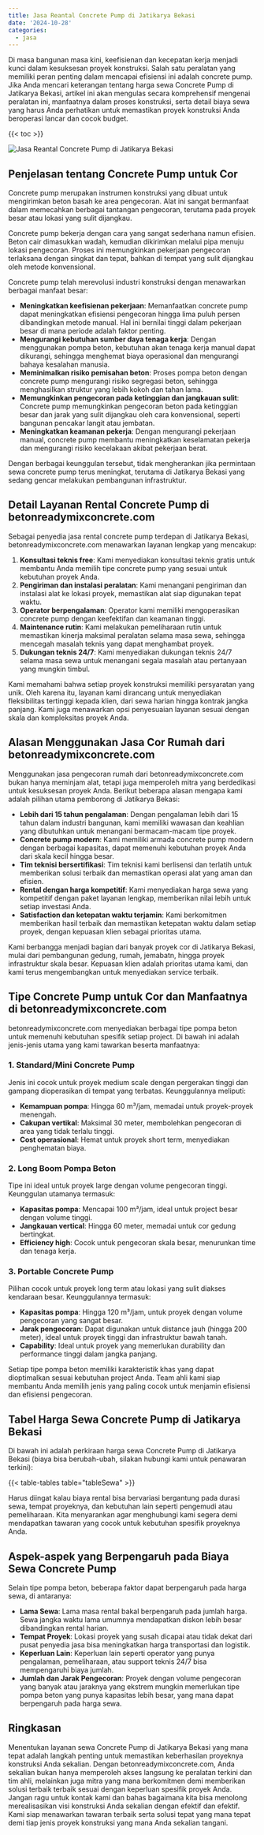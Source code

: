 ```yaml
---
title: Jasa Reantal Concrete Pump di Jatikarya Bekasi
date: '2024-10-28'
categories:
  - jasa
---
```


Di masa bangunan masa kini, keefisienan dan kecepatan kerja menjadi kunci dalam kesuksesan proyek konstruksi. Salah satu peralatan yang memiliki peran penting dalam mencapai efisiensi ini adalah concrete pump. Jika Anda mencari keterangan tentang harga sewa Concrete Pump di Jatikarya Bekasi, artikel ini akan mengulas secara komprehensif mengenai peralatan ini, manfaatnya dalam proses konstruksi, serta detail biaya sewa yang harus Anda perhatikan untuk memastikan proyek konstruksi Anda beroperasi lancar dan cocok budget.

{{< toc >}}

![Jasa Reantal Concrete Pump di Jatikarya Bekasi](https://betoncor8.github.io/pump/concrete-pump%20(4).png)

## Penjelasan tentang Concrete Pump untuk Cor

Concrete pump merupakan instrumen konstruksi yang dibuat untuk mengirimkan beton basah ke area pengecoran. Alat ini sangat bermanfaat dalam memecahkan berbagai tantangan pengecoran, terutama pada proyek besar atau lokasi yang sulit dijangkau.

Concrete pump bekerja dengan cara yang sangat sederhana namun efisien. Beton cair dimasukkan wadah, kemudian dikirimkan melalui pipa menuju lokasi pengecoran. Proses ini memungkinkan pekerjaan pengecoran terlaksana dengan singkat dan tepat, bahkan di tempat yang sulit dijangkau oleh metode konvensional.

Concrete pump telah merevolusi industri konstruksi dengan menawarkan berbagai manfaat besar:

- **Meningkatkan keefisienan pekerjaan**: Memanfaatkan concrete pump dapat meningkatkan efisiensi pengecoran hingga lima puluh persen dibandingkan metode manual. Hal ini bernilai tinggi dalam pekerjaan besar di mana periode adalah faktor penting.
- **Mengurangi kebutuhan sumber daya tenaga kerja**: Dengan menggunakan pompa beton, kebutuhan akan tenaga kerja manual dapat dikurangi, sehingga menghemat biaya operasional dan mengurangi bahaya kesalahan manusia.
- **Meminimalkan risiko pemisahan beton**: Proses pompa beton dengan concrete pump mengurangi risiko segregasi beton, sehingga menghasilkan struktur yang lebih kokoh dan tahan lama.
- **Memungkinkan pengecoran pada ketinggian dan jangkauan sulit**: Concrete pump memungkinkan pengecoran beton pada ketinggian besar dan jarak yang sulit dijangkau oleh cara konvensional, seperti bangunan pencakar langit atau jembatan.
- **Meningkatkan keamanan pekerja**: Dengan mengurangi pekerjaan manual, concrete pump membantu meningkatkan keselamatan pekerja dan mengurangi risiko kecelakaan akibat pekerjaan berat.

Dengan berbagai keunggulan tersebut, tidak mengherankan jika permintaan sewa concrete pump terus meningkat, terutama di Jatikarya Bekasi yang sedang gencar melakukan pembangunan infrastruktur.

## Detail Layanan Rental Concrete Pump di betonreadymixconcrete.com

Sebagai penyedia jasa rental concrete pump terdepan di Jatikarya Bekasi, betonreadymixconcrete.com menawarkan layanan lengkap yang mencakup:

1. **Konsultasi teknis free**: Kami menyediakan konsultasi teknis gratis untuk membantu Anda memilih tipe concrete pump yang sesuai untuk kebutuhan proyek Anda.
2. **Pengiriman dan instalasi peralatan**: Kami menangani pengiriman dan instalasi alat ke lokasi proyek, memastikan alat siap digunakan tepat waktu.
3. **Operator berpengalaman**: Operator kami memiliki mengoperasikan concrete pump dengan keefektifan dan keamanan tinggi.
4. **Maintenance rutin**: Kami melakukan pemeliharaan rutin untuk memastikan kinerja maksimal peralatan selama masa sewa, sehingga mencegah masalah teknis yang dapat menghambat proyek.
5. **Dukungan teknis 24/7**: Kami menyediakan dukungan teknis 24/7 selama masa sewa untuk menangani segala masalah atau pertanyaan yang mungkin timbul.

Kami memahami bahwa setiap proyek konstruksi memiliki persyaratan yang unik. Oleh karena itu, layanan kami dirancang untuk menyediakan fleksibilitas tertinggi kepada klien, dari sewa harian hingga kontrak jangka panjang. Kami juga menawarkan opsi penyesuaian layanan sesuai dengan skala dan kompleksitas proyek Anda.

## Alasan Menggunakan Jasa Cor Rumah dari betonreadymixconcrete.com

Menggunakan jasa pengecoran rumah dari betonreadymixconcrete.com bukan hanya meminjam alat, tetapi juga memperoleh mitra yang berdedikasi untuk kesuksesan proyek Anda. Berikut beberapa alasan mengapa kami adalah pilihan utama pemborong di Jatikarya Bekasi:

- **Lebih dari 15 tahun pengalaman**: Dengan pengalaman lebih dari 15 tahun dalam industri bangunan, kami memiliki wawasan dan keahlian yang dibutuhkan untuk menangani bermacam-macam tipe proyek.
- **Concrete pump modern**: Kami memiliki armada concrete pump modern dengan berbagai kapasitas, dapat memenuhi kebutuhan proyek Anda dari skala kecil hingga besar.
- **Tim teknisi bersertifikasi**: Tim teknisi kami berlisensi dan terlatih untuk memberikan solusi terbaik dan memastikan operasi alat yang aman dan efisien.
- **Rental dengan harga kompetitif**: Kami menyediakan harga sewa yang kompetitif dengan paket layanan lengkap, memberikan nilai lebih untuk setiap investasi Anda.
- **Satisfaction dan ketepatan waktu terjamin**: Kami berkomitmen memberikan hasil terbaik dan memastikan ketepatan waktu dalam setiap proyek, dengan kepuasan klien sebagai prioritas utama.

Kami berbangga menjadi bagian dari banyak proyek cor di Jatikarya Bekasi, mulai dari pembangunan gedung, rumah, jemabatn, hingga proyek infrastruktur skala besar. Kepuasan klien adalah prioritas utama kami, dan kami terus mengembangkan untuk menyediakan service terbaik.

## Tipe Concrete Pump untuk Cor dan Manfaatnya di betonreadymixconcrete.com

betonreadymixconcrete.com menyediakan berbagai tipe pompa beton untuk memenuhi kebutuhan spesifik setiap project. Di bawah ini adalah jenis-jenis utama yang kami tawarkan beserta manfaatnya:

### 1\. Standard/Mini Concrete Pump

Jenis ini cocok untuk proyek medium scale dengan pergerakan tinggi dan gampang dioperasikan di tempat yang terbatas. Keunggulannya meliputi:

- **Kemampuan pompa**: Hingga 60 m³/jam, memadai untuk proyek-proyek menengah.
- **Cakupan vertikal**: Maksimal 30 meter, membolehkan pengecoran di area yang tidak terlalu tinggi.
- **Cost operasional**: Hemat untuk proyek short term, menyediakan penghematan biaya.

### 2\. Long Boom Pompa Beton

Tipe ini ideal untuk proyek large dengan volume pengecoran tinggi. Keunggulan utamanya termasuk:

- **Kapasitas pompa**: Mencapai 100 m³/jam, ideal untuk project besar dengan volume tinggi.
- **Jangkauan vertical**: Hingga 60 meter, memadai untuk cor gedung bertingkat.
- **Efficiency high**: Cocok untuk pengecoran skala besar, menurunkan time dan tenaga kerja.

### 3\. Portable Concrete Pump

Pilihan cocok untuk proyek long term atau lokasi yang sulit diakses kendaraan besar. Keunggulannya termasuk:

- **Kapasitas pompa**: Hingga 120 m³/jam, untuk proyek dengan volume pengecoran yang sangat besar.
- **Jarak pengecoran**: Dapat digunakan untuk distance jauh (hingga 200 meter), ideal untuk proyek tinggi dan infrastruktur bawah tanah.
- **Capability**: Ideal untuk proyek yang memerlukan durability dan performance tinggi dalam jangka panjang.

Setiap tipe pompa beton memiliki karakteristik khas yang dapat dioptimalkan sesuai kebutuhan project Anda. Team ahli kami siap membantu Anda memilih jenis yang paling cocok untuk menjamin efisiensi dan efisiensi pengecoran.

## Tabel Harga Sewa Concrete Pump di Jatikarya Bekasi

Di bawah ini adalah perkiraan harga sewa Concrete Pump di Jatikarya Bekasi (biaya bisa berubah-ubah, silakan hubungi kami untuk penawaran terkini):

{{< table-tables table="tableSewa" >}}

Harus diingat kalau biaya rental bisa bervariasi bergantung pada durasi sewa, tempat proyeknya, dan kebutuhan lain seperti pengemudi atau pemeliharaan. Kita menyarankan agar menghubungi kami segera demi mendapatkan tawaran yang cocok untuk kebutuhan spesifik proyeknya Anda.

## Aspek-aspek yang Berpengaruh pada Biaya Sewa Concrete Pump

Selain tipe pompa beton, beberapa faktor dapat berpengaruh pada harga sewa, di antaranya:

- **Lama Sewa**: Lama masa rental bakal berpengaruh pada jumlah harga. Sewa jangka waktu lama umumnya mendapatkan diskon lebih besar dibandingkan rental harian.
- **Tempat Proyek**: Lokasi proyek yang susah dicapai atau tidak dekat dari pusat penyedia jasa bisa meningkatkan harga transportasi dan logistik.
- **Keperluan Lain**: Keperluan lain seperti operator yang punya pengalaman, pemeliharaan, atau support teknis 24/7 bisa mempengaruhi biaya jumlah.
- **Jumlah dan Jarak Pengecoran**: Proyek dengan volume pengecoran yang banyak atau jaraknya yang ekstrem mungkin memerlukan tipe pompa beton yang punya kapasitas lebih besar, yang mana dapat berpengaruh pada harga sewa.

## Ringkasan

Menentukan layanan sewa Concrete Pump di Jatikarya Bekasi yang mana tepat adalah langkah penting untuk memastikan keberhasilan proyeknya konstruksi Anda sekalian. Dengan betonreadymixconcrete.com, Anda sekalian bukan hanya memperoleh akses langsung ke peralatan terkini dan tim ahli, melainkan juga mitra yang mana berkomitmen demi memberikan solusi terbaik terbaik sesuai dengan keperluan spesifik proyek Anda. Jangan ragu untuk kontak kami dan bahas bagaimana kita bisa menolong merealisasikan visi konstruksi Anda sekalian dengan efektif dan efektif. Kami siap menawarkan tawaran terbaik serta solusi tepat yang mana tepat demi tiap jenis proyek konstruksi yang mana Anda sekalian tangani.
